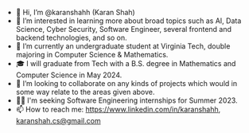 - 👋 Hi, I’m @karanshahh (Karan Shah)
- 👀 I’m interested in learning more about broad topics such as AI, Data Science, Cyber Security, Software Engineer, several frontend and backend technologies, and so on. 
- 🌱 I’m currently an undergraduate student at Virginia Tech, double majoring in Computer Science & Mathematics.
- 🎓 I will graduate from Tech with a B.S. degree in Mathematics and Computer Science in May 2024.
- 💞️ I’m looking to collaborate on any kinds of projects which would in some way relate to the areas given above. 
- 👨‍💻 I'm seeking Software Engineering internships for Summer 2023.
- 📫 How to reach me: https://www.linkedin.com/in/karanshahh, karanshah.cs@gmail.com

<!---
karanshahh/karanshahh is a ✨ special ✨ repository because its `README.md` (this file) appears on your GitHub profile.
You can click the Preview link to take a look at your changes.
--->
